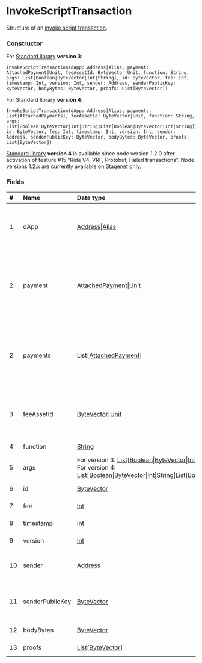 # InvokeScriptTransaction

Structure of an [invoke script transaction](/en/blockchain/transaction-type/invoke-script-transaction).

### Constructor

For [Standard library](/en/ride/script/standard-library) **version 3**:

```ride
InvokeScriptTransaction(dApp: Address|Alias, payment: AttachedPayment|Unit, feeAssetId: ByteVector|Unit, function: String, args: List[Boolean|ByteVector|Int|String], id: ByteVector, fee: Int, timestamp: Int, version: Int, sender: Address, senderPublicKey: ByteVector, bodyBytes: ByteVector, proofs: List[ByteVector])
```

For Standard library **version 4**:

```ride
InvokeScriptTransaction(dApp: Address|Alias, payments: List[AttachedPayments], feeAssetId: ByteVector|Unit, function: String, args: List[Boolean|ByteVector|Int|String|List[Boolean|ByteVector|Int|String]], id: ByteVector, fee: Int, timestamp: Int, version: Int, sender: Address, senderPublicKey: ByteVector, bodyBytes: ByteVector, proofs: List[ByteVector])
```

[Standard library](/en/ride/script/standard-library) **version 4** is available since node version 1.2.0 after activation of feature #15 “Ride V4, VRF, Protobuf, Failed transactions”. Node versions 1.2.x are currently available on [Stagenet](/en/blockchain/blockchain-network/stage-network) only.

### Fields

| # | Name | Data type | Description |
| :--- | :--- | :--- | :--- |
| 1 | dApp | [Address](/en/ride/structures/common-structures/address)&#124;[Alias](/en/ride/structures/common-structures/alias) | [Address](/en/blockchain/account/address) or [alias](/en/blockchain/account/alias) of the [account](/en/blockchain/account/) which is calling a function |
| 2 | payment | [AttachedPayment](/en/ride/structures/common-structures/attached-payment)&#124;[Unit](/en/ride/data-types/unit) | Payment attached to the transaction.<br>:warning: The field is deleted in Standard library version 4 |
| 2 | payments | List[[AttachedPayment](/en/ride/structures/common-structures/attached-payment)] | Payments attached to the transaction.<br>The field is added in Standard library version 4 |
| 3 | feeAssetId | [ByteVector](/en/ride/data-types/byte-vector)&#124;[Unit](/en/ride/data-types/unit) | [Token](/en/blockchain/token/) to pay the commission. Currently, it can be only in [WAVES](/en/blockchain/token/waves) |
| 4 | function | [String](/en/ride/data-types/string) | Name of the [function](/en/ride/functions/) |
| 5 | args | For version 3: [List](/en/ride/data-types/list)[[Boolean](/en/ride/data-types/boolean)&#124;[ByteVector](/en/ride/data-types/byte-vector)&#124;[Int](/en/ride/data-types/int)&#124;[String](/en/ride/data-types/string)]<br>For version 4: [List](/en/ride/data-types/list)[[Boolean](/en/ride/data-types/boolean)&#124;[ByteVector](/en/ride/data-types/byte-vector)&#124;[Int](/en/ride/data-types/int)&#124;[String](/en/ride/data-types/string)&#124;[List](/en/ride/data-types/list)[[Boolean](/en/ride/data-types/boolean)&#124;[ByteVector](/en/ride/data-types/byte-vector)&#124;[Int](/en/ride/data-types/int)&#124;[String](/en/ride/data-types/string)]] | Parameters of the [function](/en/ride/functions/) |
| 6 | id | [ByteVector](/en/ride/data-types/byte-vector) | [Transaction ID](/en/blockchain/transaction/transaction-id) |
| 7 | fee | [Int](/en/ride/data-types/int) | [Transaction fee](/en/blockchain/transaction/transaction-fee) |
| 8 | timestamp | [Int](/en/ride/data-types/int) | [Transaction timestamp](/en/blockchain/transaction/transaction-timestamp) |
| 9 | version | [Int](/en/ride/data-types/int) | [Transaction version](/en/blockchain/transaction/transaction-version) |
| 10 | sender | [Address](/en/ride/structures/common-structures/address) | [Address](/en/blockchain/account/address) of the transaction sender |
| 11 | senderPublicKey | [ByteVector](/en/ride/data-types/byte-vector) | Account public key of the transaction sender |
| 12 | bodyBytes | [ByteVector](/en/ride/data-types/byte-vector) | [Transaction body bytes](/en/blockchain/transaction/transaction-body-bytes) |
| 13 | proofs | [List](/en/ride/data-types/list)[[ByteVector](/en/ride/data-types/byte-vector)] | Array of [proofs](/en/blockchain/transaction/transaction-proof) |
